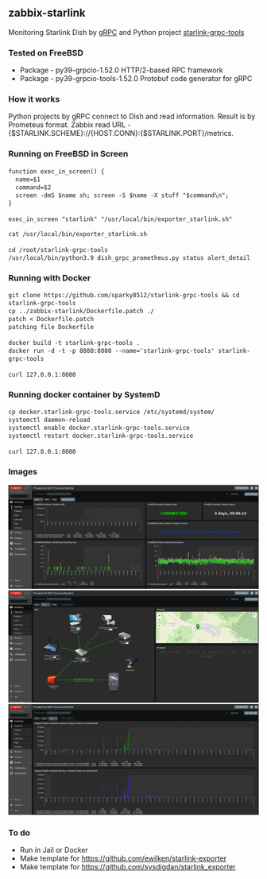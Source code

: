 ## zabbix-starlink

Monitoring Starlink Dish by [gRPC](https://grpc.io/) and Python project [starlink-grpc-tools](https://github.com/sparky8512/starlink-grpc-tools)

### Tested on FreeBSD

- Package - py39-grpcio-1.52.0		HTTP/2-based RPC framework
- Package - py39-grpcio-tools-1.52.0	Protobuf code generator for gRPC

### How it works

Python projects by gRPC connect to Dish and read information. Result is by
Prometeus format. Zabbix read URL - {$STARLINK.SCHEME}://{HOST.CONN}:{$STARLINK.PORT}/metrics.

### Running on FreeBSD in Screen

```console
function exec_in_screen() {
  name=$1
  command=$2
  screen -dmS $name sh; screen -S $name -X stuff "$command\n";
}

exec_in_screen "starlink" "/usr/local/bin/exporter_starlink.sh"
```

```console
cat /usr/local/bin/exporter_starlink.sh

cd /root/starlink-grpc-tools
/usr/local/bin/python3.9 dish_grpc_prometheus.py status alert_detail
```

### Running with Docker

```console
git clone https://github.com/sparky8512/starlink-grpc-tools && cd starlink-grpc-tools
cp ../zabbix-starlink/Dockerfile.patch ./
patch < Dockerfile.patch 
patching file Dockerfile

docker build -t starlink-grpc-tools .
docker run -d -t -p 8080:8080 --name='starlink-grpc-tools' starlink-grpc-tools

curl 127.0.0.1:8080
```

### Running docker container by SystemD

```console
cp docker.starlink-grpc-tools.service /etc/systemd/system/
systemctl daemon-reload
systemctl enable docker.starlink-grpc-tools.service
systemctl restart docker.starlink-grpc-tools.service

curl 127.0.0.1:8080
```

### Images

![Zabbix Starlink Detail](./images/Zabbix-Starlink-Detail.png)
![Zabbix Starlink Detail](./images/Zabbix-Starlink-Maps.png)
![Zabbix Starlink Detail](./images/Zabbix-Starlink-Trafic.png)

### To do

- Run in Jail or Docker
- Make template for https://github.com/ewilken/starlink-exporter
- Make template for https://github.com/sysdigdan/starlink_exporter
